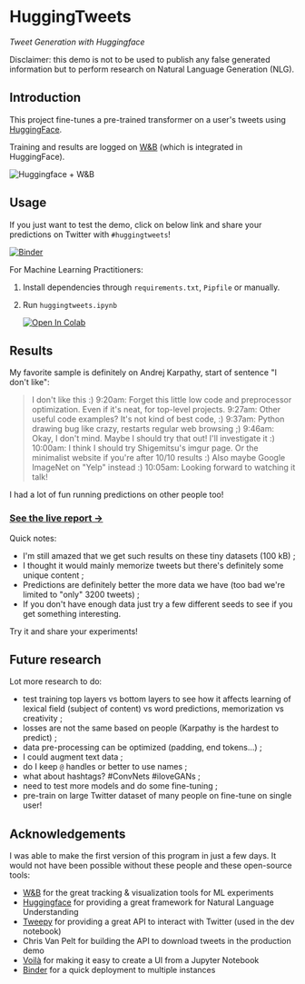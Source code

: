 # HuggingTweets

*Tweet Generation with Huggingface*

Disclaimer: this demo is not to be used to publish any false generated information but to perform research on Natural Language Generation (NLG).

## Introduction

This project fine-tunes a pre-trained transformer on a user's tweets using [HuggingFace](https://huggingface.co/).

Training and results are logged on [W&B](https://docs.wandb.com/huggingface) (which is integrated in HuggingFace).

![Huggingface + W&B](https://i.imgur.com/vnejHGh.png)

## Usage

If you just want to test the demo, click on below link and share your predictions on Twitter with `#huggingtweets`!

[![Binder](https://mybinder.org/badge_logo.svg)](https://mybinder.org/v2/gh/borisdayma/huggingtweets/master?urlpath=%2Fvoila%2Frender%2Fhuggingtweets-demo.ipynb)

For Machine Learning Practitioners:

1. Install dependencies through `requirements.txt`, `Pipfile` or manually.
2. Run `huggingtweets.ipynb`

    [![Open In Colab](https://colab.research.google.com/assets/colab-badge.svg)](https://colab.research.google.com/github/borisdayma/huggingtweets/blob/master/huggingtweets.ipynb)

## Results

My favorite sample is definitely on Andrej Karpathy, start of sentence "I don't like":

> I don't like this :) 9:20am: Forget this little low code and preprocessor optimization. Even if it's neat, for top-level projects. 9:27am: Other useful code examples? It's not kind of best code, :) 9:37am: Python drawing bug like crazy, restarts regular web browsing ;) 9:46am: Okay, I don't mind. Maybe I should try that out! I'll investigate it :) 10:00am: I think I should try Shigemitsu's imgur page. Or the minimalist website if you're after 10/10 results :) Also maybe Google ImageNet on "Yelp" instead :) 10:05am: Looking forward to watching it talk!

I had a lot of fun running predictions on other people too!

### [See the live report → ](https://app.wandb.ai/borisd13/huggingface-twitter?workspace=user-borisd13)

Quick notes:

* I'm still amazed that we get such results on these tiny datasets (100 kB) ;
* I thought it would mainly memorize tweets but there's definitely some unique content ;
* Predictions are definitely better the more data we have (too bad we're limited to "only" 3200 tweets) ;
* If you don't have enough data just try a few different seeds to see if you get something interesting.

Try it and share your experiments!

## Future research

Lot more research to do:

* test training top layers vs bottom layers to see how it affects learning of lexical field (subject of content) vs word predictions, memorization vs creativity ;
* losses are not the same based on people (Karpathy is the hardest to predict) ;
* data pre-processing can be optimized (padding, end tokens…) ;
* I could augment text data ;
* do I keep `@` handles or better to use names ;
* what about hashtags? #ConvNets #iloveGANs ;
* need to test more models and do some fine-tuning ;
* pre-train on large Twitter dataset of many people on fine-tune on single user!

## Acknowledgements

I was able to make the first version of this program in just a few days.
It would not have been possible without these people and these open-source tools:

* [W&B](http://docs.wandb.com/) for the great tracking & visualization tools for ML experiments
* [Huggingface](https://huggingface.co/) for providing a great framework for Natural Language Understanding
* [Tweepy](https://www.tweepy.org/) for providing a great API to interact with Twitter (used in the dev notebook)
* Chris Van Pelt for building the API to download tweets in the production demo
* [Voilà](https://github.com/voila-dashboards/voila) for making it easy to create a UI from a Jupyter Notebook
* [Binder](https://mybinder.org/) for a quick deployment to multiple instances
